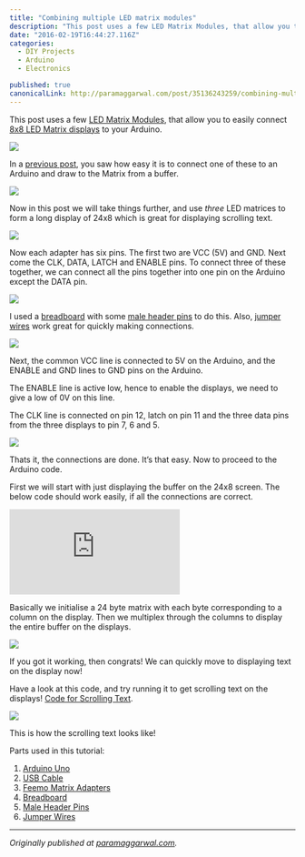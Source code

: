 ```yaml
---
title: "Combining multiple LED matrix modules"
description: "This post uses a few LED Matrix Modules, that allow you to easily connect 8x8 LED Matrix displays to your Arduino. In a previous post, you saw how easy it is to connect one of these to an Arduino and…"
date: "2016-02-19T16:44:27.116Z"
categories: 
  - DIY Projects
  - Arduino
  - Electronics

published: true
canonicalLink: http://paramaggarwal.com/post/35136243259/combining-multiple-led-matrix-modules
---
```


This post uses a few [LED Matrix Modules](http://t.umblr.com/redirect?z=http%3A%2F%2Fwww.feemo.in%2Fproduct%2FFeemo-Matrix-Adapter-id-47758.html&t=OWFjZWQwNDEzMjc4NTljZTkzYmM2MDg3NmEwZDRjODkxYmRhZDczMyxsSGhhTmJaMw%3D%3D), that allow you to easily connect [8x8 LED Matrix displays](http://t.umblr.com/redirect?z=http%3A%2F%2Fwww.feemo.in%2Fproduct%2FRGB-LED-Matrix---8x8-Red--Common-Cathode--id-47751.html&t=ODIwNWNmNjU0YWZjOWQ3YTJiYjkxYmY2ZmQxNDllZDU1Njc3MzM0MixsSGhhTmJaMw%3D%3D) to your Arduino.

![](./asset-1.jpg)

In a [previous post](http://www.paramaggarwal.com/post/35136388954/using-an-led-matrix-module), you saw how easy it is to connect one of these to an Arduino and draw to the Matrix from a buffer.

![](./asset-2.jpg)

Now in this post we will take things further, and use _three_ LED matrices to form a long display of 24x8 which is great for displaying scrolling text.

![](./asset-3.jpg)

Now each adapter has six pins. The first two are VCC (5V) and GND. Next come the CLK, DATA, LATCH and ENABLE pins. To connect three of these together, we can connect all the pins together into one pin on the Arduino except the DATA pin.

![](./asset-4.jpg)

I used a [breadboard](http://t.umblr.com/redirect?z=http%3A%2F%2Fwww.feemo.in%2Fproduct%2FBreadboard-id-36708.html&t=MWE2MjZiNmQ3OWQzOWViN2RlMTVlMTkxZjM5ZjJjZDRmOGY3ZTMzYSxsSGhhTmJaMw%3D%3D) with some [male header pins](http://t.umblr.com/redirect?z=http%3A%2F%2Fwww.feemo.in%2Fproduct%2FHeader-Pins---Male-id-36706.html&t=OTA0MzI3YTEyMzk0M2VhNWQ0N2IyODllZGE5MWZkNWYxZGE1MDVjMCxsSGhhTmJaMw%3D%3D) to do this. Also, [jumper wires](http://t.umblr.com/redirect?z=http%3A%2F%2Fwww.feemo.in%2Fproduct%2FJumper-Wires---Pack-of-10-id-36704.html&t=ZGI2OTYwZmYyYzIxM2Q4NzNlZDI0YzM4NjlhOTk0NTcyNWUwODFlZixsSGhhTmJaMw%3D%3D) work great for quickly making connections.

![](./asset-5.jpg)

Next, the common VCC line is connected to 5V on the Arduino, and the ENABLE and GND lines to GND pins on the Arduino.

The ENABLE line is active low, hence to enable the displays, we need to give a low of 0V on this line.

The CLK line is connected on pin 12, latch on pin 11 and the three data pins from the three displays to pin 7, 6 and 5.

![](./asset-6.jpg)

Thats it, the connections are done. It’s that easy. Now to proceed to the Arduino code.

First we will start with just displaying the buffer on the 24x8 screen. The below code should work easily, if all the connections are correct.

<Embed src="https://gist.github.com/paramaggarwal/3736871.js" aspectRatio={0.357} />

Basically we initialise a 24 byte matrix with each byte corresponding to a column on the display. Then we multiplex through the columns to display the entire buffer on the displays.

![](./asset-7.jpg)

If you got it working, then congrats! We can quickly move to displaying text on the display now!

Have a look at this code, and try running it to get scrolling text on the displays! [Code for Scrolling Text](http://t.umblr.com/redirect?z=https%3A%2F%2Fgist.github.com%2F3736908&t=OGIxMTJhZDAwMWFiNTAyYjI2YzY0MGNiZDM3N2UxMDgzNGJmYTI3MyxsSGhhTmJaMw%3D%3D).

![](./asset-8.jpg)

This is how the scrolling text looks like!

Parts used in this tutorial:

1.  [Arduino Uno](http://t.umblr.com/redirect?z=http%3A%2F%2Fwww.feemo.in%2Fproduct%2FArduino-Uno---R3-id-28855.html&t=YTAxZTIwZDYxNTk0NGVmNDljNTEzZWU3ODY5MmU1YjBhZWU1MjQxYixsSGhhTmJaMw%3D%3D)
2.  [USB Cable](http://t.umblr.com/redirect?z=http%3A%2F%2Fwww.feemo.in%2Fproduct%2FUSB-Cable-A-to-B--for-Arduino--id-36712.html&t=NGQ4N2JmZGNlOWI5N2QyNTNhOTA0YzUwZTdmMTZiZGJkMzMyYzcyNSxsSGhhTmJaMw%3D%3D)
3.  [Feemo Matrix Adapters](http://t.umblr.com/redirect?z=http%3A%2F%2Fwww.feemo.in%2Fproduct%2FFeemo-Matrix-Adapter-id-47758.html&t=OWFjZWQwNDEzMjc4NTljZTkzYmM2MDg3NmEwZDRjODkxYmRhZDczMyxsSGhhTmJaMw%3D%3D)
4.  [Breadboard](http://t.umblr.com/redirect?z=http%3A%2F%2Fwww.feemo.in%2Fproduct%2FBreadboard-id-36708.html&t=MWE2MjZiNmQ3OWQzOWViN2RlMTVlMTkxZjM5ZjJjZDRmOGY3ZTMzYSxsSGhhTmJaMw%3D%3D)
5.  [Male Header Pins](http://t.umblr.com/redirect?z=http%3A%2F%2Fwww.feemo.in%2Fproduct%2FHeader-Pins---Male-id-36706.html&t=OTA0MzI3YTEyMzk0M2VhNWQ0N2IyODllZGE5MWZkNWYxZGE1MDVjMCxsSGhhTmJaMw%3D%3D)
6.  [Jumper Wires](http://t.umblr.com/redirect?z=http%3A%2F%2Fwww.feemo.in%2Fproduct%2FJumper-Wires---Pack-of-10-id-36704.html&t=ZGI2OTYwZmYyYzIxM2Q4NzNlZDI0YzM4NjlhOTk0NTcyNWUwODFlZixsSGhhTmJaMw%3D%3D)

---

_Originally published at_ [_paramaggarwal.com_](http://paramaggarwal.com/post/35136243259/combining-multiple-led-matrix-modules)_._
